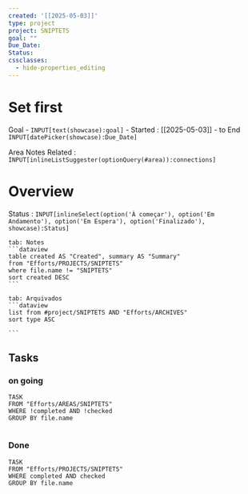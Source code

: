 ```yaml
---
created: '[[2025-05-03]]'
type: project
project: SNIPTETS
goal: ""
Due_Date: 
Status: 
cssclasses:
  - hide-properties_editing
---
```


# Set first


Goal - `INPUT[text(showcase):goal]` - Started : [[2025-05-03]] - to End `INPUT[datePicker(showcase):Due_Date]` 

Area Notes Related : `INPUT[inlineListSuggester(optionQuery(#area)):connections]` 


# Overview

Status : `INPUT[inlineSelect(option('À começar'), option('Em Andamento'), option('Em Espera'), option('Finalizado'), showcase):Status]`

````tabs
tab: Notes
```dataview
table created AS "Created", summary AS "Summary"
from "Efforts/PROJECTS/SNIPTETS"
where file.name != "SNIPTETS"
sort created DESC
```

tab: Arquivados
```dataview
list from #project/SNIPTETS AND "Efforts/ARCHIVES"
sort type ASC

```
````

## Tasks

### on going
```dataview
TASK
FROM "Efforts/AREAS/SNIPTETS"
WHERE !completed AND !checked
GROUP BY file.name


```

### Done
```dataview
TASK
FROM "Efforts/PROJECTS/SNIPTETS"
WHERE completed AND checked
GROUP BY file.name


```






